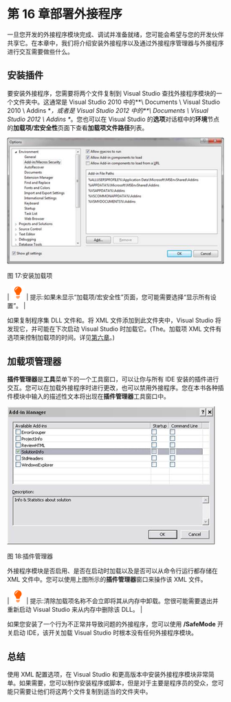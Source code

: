 # 第 16 章部署外接程序

一旦您开发的外接程序模块完成、调试并准备就绪，您可能会希望与您的开发伙伴共享它。在本章中，我们将介绍安装外接程序以及通过外接程序管理器与外接程序进行交互需要做些什么。

## 安装插件

要安装外接程序，您需要将两个文件复制到 Visual Studio 查找外接程序模块的一个文件夹中。这通常是 Visual Studio 2010 中的**\ Documents \ Visual Studio 2010 \ Addins \**，或者是 Visual Studio 2012 中的**\ Documents \ Visual Studio 2012 \ Addins \**。您也可以在 Visual Studio 的**选项**对话框中的**环境**节点的**加载项/宏安全性**页面下查看**加载项文件路径**列表。

![](img/image023.jpg)

图 17:安装加载项

| ![](img/tip.png) | 提示:如果未显示“加载项/宏安全性”页面，您可能需要选择“显示所有设置”。 |

如果复制程序集 DLL 文件和。将 XML 文件添加到此文件夹中，Visual Studio 将发现它，并可能在下次启动 Visual Studio 时加载它。(The。加载项 XML 文件有选项来控制加载项的时间。详见[第六章](06.html#_Chapter_6_)。)

## 加载项管理器

**插件管理器**是**工具**菜单下的一个工具窗口，可以让你与所有 IDE 安装的插件进行交互。您可以在加载外接程序时进行更改，也可以禁用外接程序。您在本书各种插件模块中输入的描述性文本将出现在**插件管理器**工具窗口中。

![](img/image024.jpg)

图 18:插件管理器

外接程序模块是否启用、是否在启动时加载以及是否可以从命令行运行都存储在 XML 文件中。您可以使用上图所示的**插件管理器**窗口来操作该 XML 文件。

| ![](img/tip.png) | 提示:清除加载项名称不会立即将其从内存中卸载。您很可能需要退出并重新启动 Visual Studio 来从内存中删除该 DLL。 |

如果您安装了一个行为不正常并导致问题的外接程序，您可以使用 **/SafeMode** 开关启动 IDE，该开关加载 Visual Studio 时根本没有任何外接程序模块。

## 总结

使用 XML 配置选项，在 Visual Studio 和更高版本中安装外接程序模块非常简单。如果需要，您可以制作安装程序或脚本，但是对于主要是程序员的受众，您可能只需要让他们将这两个文件复制到适当的文件夹中。